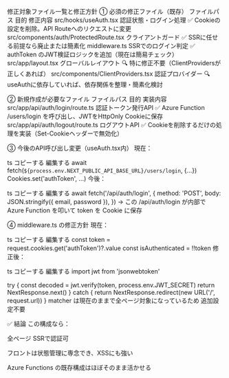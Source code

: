 修正対象ファイル一覧と修正方針
① 必須の修正ファイル（既存）
ファイルパス	目的	修正内容
src/hooks/useAuth.tsx	認証状態・ログイン処理	✅ Cookieの設定を削除。API Routeへのリクエストに変更
src/components/auth/ProtectedRoute.tsx	クライアントガード	✅ SSRに任せる前提なら廃止または簡素化
middleware.ts	SSRでのログイン判定	✅ authToken のJWT検証ロジックを追加（現在は簡易チェック）
src/app/layout.tsx	グローバルレイアウト	🔍 特に修正不要（ClientProvidersが正しくあれば）
src/components/ClientProviders.tsx	認証プロバイダー	🔍 useAuthに依存していれば、依存関係を整理・簡素化検討

② 新規作成が必要なファイル
ファイルパス	目的	実装内容
src/app/api/auth/login/route.ts	認証トークン発行API	✅ Azure Function /users/login を呼び出し、JWTをHttpOnly Cookieに保存
src/app/api/auth/logout/route.ts	ログアウトAPI	✅ Cookieを削除するだけの処理を実装（Set-Cookieヘッダーで無効化）

③ 今後のAPI呼び出し変更（useAuth.tsx内）
現在：

ts
コピーする
編集する
await fetch(`${process.env.NEXT_PUBLIC_API_BASE_URL}/users/login`, {...})
Cookies.set('authToken', ...)
今後：

ts
コピーする
編集する
await fetch('/api/auth/login', {
  method: 'POST',
  body: JSON.stringify({ email, password }),
})
→ この /api/auth/login が内部で Azure Function を叩いて token を Cookie に保存

④ middleware.ts の修正方針
現在：

ts
コピーする
編集する
const token = request.cookies.get('authToken')?.value
const isAuthenticated = !!token
修正後：

ts
コピーする
編集する
import jwt from 'jsonwebtoken'

try {
  const decoded = jwt.verify(token, process.env.JWT_SECRET)
  return NextResponse.next()
} catch {
  return NextResponse.redirect(new URL('/', request.url))
}
matcher は現在のままで全ページ対象になっているため 追加設定不要

✅ 結論
この構成なら：

全ページ SSRで認証可

フロントは状態管理に専念でき、XSSにも強い

Azure Functions の既存構成はほぼそのまま活かせる